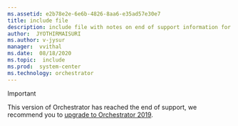 ```yaml
---
ms.assetid: e2b78e2e-6e6b-4826-8aa6-e35ad57e30e7
title: include file
description: include file with notes on end of support information for 1801 and 1807, notes for use in all articles under 1801 and 1807 monikers
author:  JYOTHIRMAISURI
ms.author: v-jysur
manager:  vvithal
ms.date:  08/18/2020
ms.topic:  include
ms.prod:  system-center
ms.technology: orchestrator
---
```

> [!IMPORTANT]
>
> This version of Orchestrator has reached the end of support, we recommend you to [upgrade to Orchestrator 2019](https://docs.microsoft.com/system-center/orchestrator/).
